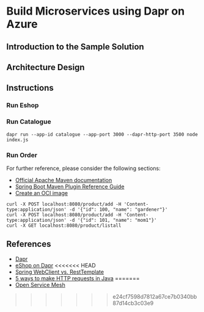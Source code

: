 # Build Microservices using Dapr on Azure
## Introduction to the Sample Solution
## Architecture Design
## Instructions
### Run Eshop
### Run Catalogue
```
dapr run --app-id catalogue --app-port 3000 --dapr-http-port 3500 node index.js
```
### Run Order

For further reference, please consider the following sections:

* [Official Apache Maven documentation](https://maven.apache.org/guides/index.html)
* [Spring Boot Maven Plugin Reference Guide](https://docs.spring.io/spring-boot/docs/2.5.3/maven-plugin/reference/html/)
* [Create an OCI image](https://docs.spring.io/spring-boot/docs/2.5.3/maven-plugin/reference/html/#build-image)

```
curl -X POST localhost:8080/product/add -H 'Content-type:application/json' -d '{"id": 100, "name": "gardener"}'
curl -X POST localhost:8080/product/add -H 'Content-type:application/json' -d '{"id": 101, "name": "mom1"}'
curl -X GET localhost:8080/product/listall
```

## References
* [Dapr](https://dapr.io/)
* [eShop on Dapr](https://github.com/dotnet-architecture/eShopOnDapr)
<<<<<<< HEAD
* [Spring WebClient vs. RestTemplate](https://www.baeldung.com/spring-webclient-resttemplate)
* [5 ways to make HTTP requests in Java](https://www.twilio.com/blog/5-ways-to-make-http-requests-in-java)
=======
* [Open Service Mesh](https://docs.microsoft.com/en-us/azure/aks/servicemesh-osm-about?pivots=client-operating-system-linux)
>>>>>>> e24cf7598d7812a67ce7b0340bb87d14cb3c03e9
